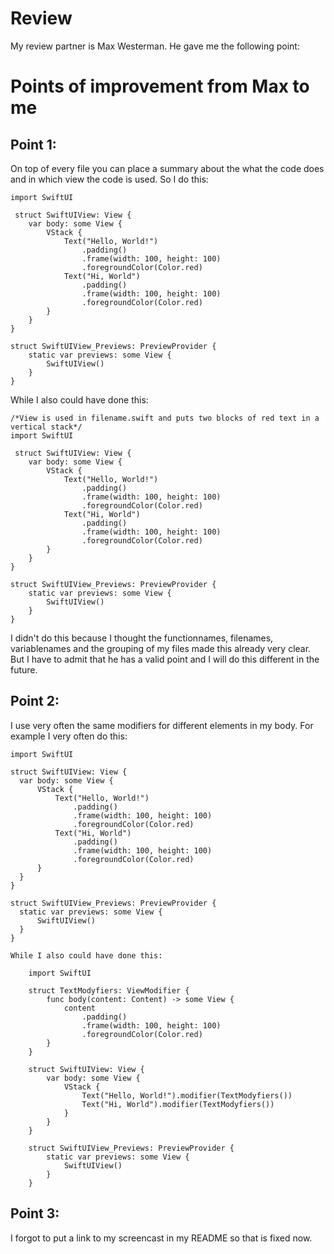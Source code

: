 # Review
My review partner is Max Westerman. He gave me the following point:

# Points of improvement from Max to me 
## Point 1:
On top of every file you can place a summary about the what the code does and in
which view the code is used. So I do this: 

    import SwiftUI

     struct SwiftUIView: View {
        var body: some View {
            VStack {
                Text("Hello, World!")
                    .padding()
                    .frame(width: 100, height: 100)
                    .foregroundColor(Color.red)
                Text("Hi, World")
                    .padding()
                    .frame(width: 100, height: 100)
                    .foregroundColor(Color.red)
            }
        }
    }

    struct SwiftUIView_Previews: PreviewProvider {
        static var previews: some View {
            SwiftUIView()
        }
    }

While I also could have done this:

    /*View is used in filename.swift and puts two blocks of red text in a vertical stack*/
    import SwiftUI

     struct SwiftUIView: View {
        var body: some View {
            VStack {
                Text("Hello, World!")
                    .padding()
                    .frame(width: 100, height: 100)
                    .foregroundColor(Color.red)
                Text("Hi, World")
                    .padding()
                    .frame(width: 100, height: 100)
                    .foregroundColor(Color.red)
            }
        }
    }

    struct SwiftUIView_Previews: PreviewProvider {
        static var previews: some View {
            SwiftUIView()
        }
    }

I didn't do this because I thought the functionnames, filenames, variablenames and the grouping of my files made this already very clear. But I have to admit that he has a valid point and I will do this different in the future.

## Point 2:
I use very often the same modifiers for different elements in my body. For example I very often do this:
  
    import SwiftUI

    struct SwiftUIView: View {
      var body: some View {
          VStack {
              Text("Hello, World!")
                  .padding()
                  .frame(width: 100, height: 100)
                  .foregroundColor(Color.red)
              Text("Hi, World")
                  .padding()
                  .frame(width: 100, height: 100)
                  .foregroundColor(Color.red)
          }
      }
    }

    struct SwiftUIView_Previews: PreviewProvider {
      static var previews: some View {
          SwiftUIView()
      }
    }

    While I also could have done this:

        import SwiftUI

        struct TextModyfiers: ViewModifier {
            func body(content: Content) -> some View {
                content
                    .padding()
                    .frame(width: 100, height: 100)
                    .foregroundColor(Color.red)
            }
        }

        struct SwiftUIView: View {
            var body: some View {
                VStack {
                    Text("Hello, World!").modifier(TextModyfiers())
                    Text("Hi, World").modifier(TextModyfiers())
                }
            }
        }

        struct SwiftUIView_Previews: PreviewProvider {
            static var previews: some View {
                SwiftUIView()
            }
        }
## Point 3:
I forgot to put a link to my screencast in my README so that is fixed now.
   

 




